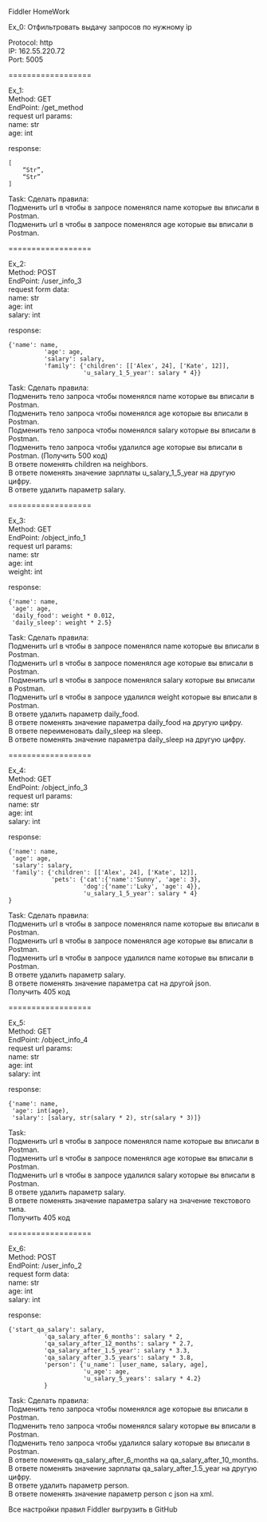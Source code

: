 Fiddler HomeWork

Ex_0: Отфильтровать выдачу запросов по нужному ip

Protocol: http  
IP: 162.55.220.72  
Port: 5005

==================

Ex_1:  
Method: GET  
EndPoint: /get_method  
request url params:  
 name: str  
 age: int

response:  
```
[
    “Str”,
    “Str”
]
```
Task:
Сделать правила:  
 Подменить url в чтобы в запросе поменялся name которые вы вписали в Postman.  
 Подменить url в чтобы в запросе поменялся age которые вы вписали в Postman.  
 
  ==================

Ex_2:  
Method: POST  
EndPoint: /user_info_3  
request form data:  
 name: str  
 age: int  
 salary: int

response:  
```
{'name': name,
          'age': age,
          'salary': salary,
          'family': {'children': [['Alex', 24], ['Kate', 12]],
                     'u_salary_1_5_year': salary * 4}}
```

Task:
Сделать правила:  
 Подменить тело запроса чтобы поменялся name которые вы вписали в Postman.  
 Подменить тело запроса чтобы поменялся age которые вы вписали в Postman.  
 Подменить тело запроса чтобы поменялся salary которые вы вписали в Postman.  
 Подменить тело запроса чтобы удалился age которые вы вписали в Postman.  (Получить 500 код)  
 В ответе поменять children на neighbors.  
 В ответе поменять значение зарплаты u_salary_1_5_year на другую цифру.  
 В ответе удалить параметр salary.  

==================

Ex_3:  
Method: GET  
EndPoint: /object_info_1  
request url params:  
 name: str  
 age: int  
 weight: int

response:  
```
{'name': name,
 'age': age,
 'daily_food': weight * 0.012,
 'daily_sleep': weight * 2.5}
```

Task:
Сделать правила:  
 Подменить url в чтобы в запросе поменялся name которые вы вписали в Postman.  
 Подменить url в чтобы в запросе поменялся age которые вы вписали в Postman.  
 Подменить url в чтобы в запросе поменялся salary которые вы вписали в Postman.  
 Подменить url в чтобы в запросе удалился weight которые вы вписали в Postman.  
 В ответе удалить параметр  daily_food.  
 В ответе поменять значение параметра daily_food на другую цифру.  
 В ответе переименовать daily_sleep на sleep.  
 В ответе поменять значение параметра daily_sleep на другую цифру.  

==================

Ex_4:  
Method: GET  
EndPoint: /object_info_3  
request url params:  
 name: str  
 age: int  
 salary: int  
 
response:
```
{'name': name,
 'age': age,
 'salary': salary,
 'family': {'children': [['Alex', 24], ['Kate', 12]],
            'pets': {'cat':{'name':'Sunny', 'age': 3},
                     'dog':{'name':'Luky', 'age': 4}},
                     'u_salary_1_5_year': salary * 4}
}
```

Task:
Сделать правила:  
 Подменить url в чтобы в запросе поменялся name которые вы вписали в Postman.  
 Подменить url в чтобы в запросе поменялся age которые вы вписали в Postman.  
 Подменить url в чтобы в запросе удалился name которые вы вписали в Postman.  
 В ответе удалить параметр  salary.  
 В ответе поменять значение параметра cat на другой json.  
 Получить 405 код  
 
==================

Ex_5:  
Method: GET  
EndPoint: /object_info_4  
request url params:  
 name: str  
 age: int  
 salary: int  
 
response:  
```
{'name': name,
 'age': int(age),
 'salary': [salary, str(salary * 2), str(salary * 3)]}
```

Task:  
 Подменить url в чтобы в запросе поменялся name которые вы вписали в Postman.  
 Подменить url в чтобы в запросе поменялся age которые вы вписали в Postman.  
 Подменить url в чтобы в запросе удалился salary которые вы вписали в Postman.  
 В ответе удалить параметр  salary.  
 В ответе поменять значение параметра salary на значение текстового типа.  
 Получить 405 код  
 
==================

Ex_6:  
Method: POST  
EndPoint: /user_info_2  
request form data:  
 name: str  
 age: int  
 salary: int

response:
```
{'start_qa_salary': salary,
          'qa_salary_after_6_months': salary * 2,
          'qa_salary_after_12_months': salary * 2.7,
          'qa_salary_after_1.5_year': salary * 3.3,
          'qa_salary_after_3.5_years': salary * 3.8,
          'person': {'u_name': [user_name, salary, age],
                     'u_age': age,
                     'u_salary_5_years': salary * 4.2}
          }
```

Task:
Сделать правила:  
 Подменить тело запроса чтобы поменялся age которые вы вписали в Postman.  
 Подменить тело запроса чтобы поменялся salary которые вы вписали в Postman.  
 Подменить тело запроса чтобы удалился salary которые вы вписали в Postman.  
 В ответе поменять qa_salary_after_6_months на qa_salary_after_10_months.  
 В ответе поменять значение зарплаты qa_salary_after_1.5_year на другую цифру.  
 В ответе удалить параметр person.  
 В ответе поменять значение параметр person с json на xml.  
 
Все настройки правил Fiddler выгрузить в GitHub
